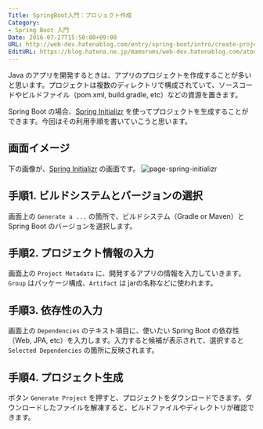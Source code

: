 ```yaml
---
Title: SpringBoot入門：プロジェクト作成
Category:
- Spring Boot 入門
Date: 2016-07-27T15:50:00+09:00
URL: http://web-dev.hatenablog.com/entry/spring-boot/intro/create-project
EditURL: https://blog.hatena.ne.jp/mamorums/web-dev.hatenablog.com/atom/entry/10328749687179112021
---
```


Java のアプリを開発するときは、アプリのプロジェクトを作成することが多いと思います。プロジェクトは複数のディレクトリで構成されていて、ソースコードやビルドファイル（pom.xml, build.gradle, etc）などの資源を置きます。

Spring Boot の場合、[Spring Initializr](https://start.spring.io/) を使ってプロジェクトを生成することができます。今回はその利用手順を書いていこうと思います。


## 画面イメージ
下の画像が、[Spring Initializr](https://start.spring.io/) の画面です。
![page-spring-initializr](http://cdn-ak.f.st-hatena.com/images/fotolife/m/mamorums/20160814/20160814222024.png)


## 手順1. ビルドシステムとバージョンの選択
画面上の `Generate a ...` の箇所で、ビルドシステム（Gradle or Maven）と Spring Boot のバージョンを選択します。


## 手順2. プロジェクト情報の入力
画面上の `Project Metadata` に、開発するアプリの情報を入力していきます。`Group` はパッケージ構成、`Artifact` は jarの名称などに使われます。


## 手順3. 依存性の入力
画面上の `Dependencies` のテキスト項目に、使いたい Spring Boot の依存性（Web, JPA, etc）を入力します。入力すると候補が表示されて、選択すると `Selected Dependencies` の箇所に反映されます。


## 手順4. プロジェクト生成
ボタン `Generate Project` を押すと、プロジェクトをダウンロードできます。ダウンロードしたファイルを解凍すると、ビルドファイルやディレクトリが確認できます。

